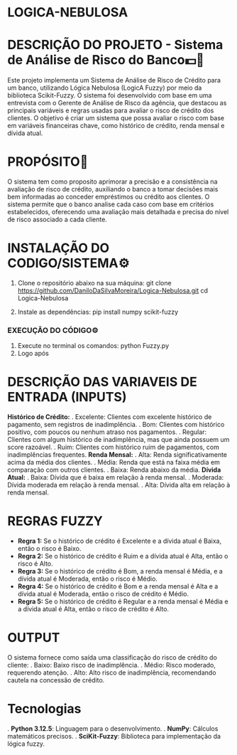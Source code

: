 # LOGICA-NEBULOSA

# DESCRIÇÃO DO PROJETO - Sistema de Análise de Risco do Banco💵🏦

Este projeto implementa um Sistema de Análise de Risco de Crédito para um banco, utilizando Lógica Nebulosa (LogicA Fuzzy) por meio da biblioteca Scikit-Fuzzy. O sistema foi desenvolvido com base em uma entrevista com o Gerente de Análise de Risco da agência, que destacou as principais variáveis e regras usadas para avaliar o risco de crédito dos clientes. O objetivo é criar um sistema que possa avaliar o risco com base em variáveis financeiras chave, como histórico de crédito, renda mensal e dívida atual.

# PROPÓSITO🎯

O sistema tem como proposito aprimorar a precisão e a consistência na avaliação de risco de crédito, auxiliando o banco a tomar decisões mais bem informadas ao conceder empréstimos ou crédito aos clientes. O sistema permite que o banco analise cada caso com base em critérios estabelecidos, oferecendo uma avaliação mais detalhada e precisa do nível de risco associado a cada cliente.

# INSTALAÇÃO DO CODIGO/SISTEMA⚙️
1. Clone o repositório abaixo na sua máquina:
   git clone https://github.com/DaniloDaSilvaMoreira/Logica-Nebulosa.git
   cd Logica-Nebulosa

2. Instale as dependências:
    pip install numpy scikit-fuzzy

### EXECUÇÃO DO CÓDIGO⚙️
1. Execute no terminal os comandos:
    python Fuzzy.py
2. Logo após


# DESCRIÇÃO DAS VARIAVEIS DE ENTRADA (INPUTS)
**Histórico de Crédito:**
  . Excelente: Clientes com excelente histórico de pagamento, sem registros de inadimplência.
  . Bom: Clientes com histórico positivo, com poucos ou nenhum atraso nos pagamentos.
  . Regular: Clientes com algum histórico de inadimplência, mas que ainda possuem um score razoável.
  . Ruim: Clientes com histórico ruim de pagamentos, com inadimplências frequentes.
**Renda Mensal:**
  . Alta: Renda significativamente acima da média dos clientes.
  . Média: Renda que está na faixa média em comparação com outros clientes.
  . Baixa: Renda abaixo da média.
**Dívida Atual:**
  . Baixa: Dívida que é baixa em relação à renda mensal.
  . Moderada: Dívida moderada em relação à renda mensal.
  . Alta: Dívida alta em relação à renda mensal.

# REGRAS FUZZY
- **Regra 1:** Se o histórico de crédito é Excelente e a dívida atual é Baixa, então o risco é Baixo.
- **Regra 2:** Se o histórico de crédito é Ruim e a dívida atual é Alta, então o risco é Alto.
- **Regra 3:** Se o histórico de crédito é Bom, a renda mensal é Média, e a dívida atual é Moderada, então o risco é Médio.
- **Regra 4:** Se o histórico de crédito é Bom e a renda mensal é Alta e a dívida atual é Moderada, então o risco de crédito é Médio.
- **Regra 5:** Se o histórico de crédito é Regular e a renda mensal é Média e a dívida atual é Alta, então o risco de crédito é Alto.

# OUTPUT
O sistema fornece como saída uma classificação do risco de crédito do cliente:
. Baixo: Baixo risco de inadimplência.
. Médio: Risco moderado, requerendo atenção.
. Alto: Alto risco de inadimplência, recomendando cautela na concessão de crédito.

# Tecnologias
. **Python 3.12.5**: Linguagem para o desenvolvimento.
. **NumPy**: Cálculos matemáticos precisos.
. **SciKit-Fuzzy**: Biblioteca para implementação da lógica fuzzy.
